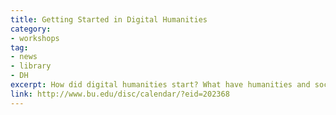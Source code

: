 ```yaml
---
title: Getting Started in Digital Humanities 
category:
- workshops
tag: 
- news
- library
- DH
excerpt: How did digital humanities start? What have humanities and social sciences practitioners done in it so far? What are they doing these days? In what ways is it useful to modern-day researchers in these fields? What venues exist for scholarly communication in DH? We will speak specifically to fields represented in the room. We will then introduce some basic activities that make up digital scholarship, applicable to both students and faculty-level researchers in the humanities and social sciences. Participants will leave with a list of suggested resources to follow up on if they wish.
link: http://www.bu.edu/disc/calendar/?eid=202368
---
```

